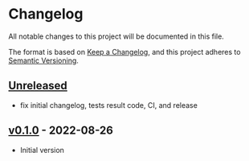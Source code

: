 # Changelog

All notable changes to this project will be documented in this file.

The format is based on [Keep a Changelog](https://keepachangelog.com/en/1.0.0/),
and this project adheres to [Semantic Versioning](https://semver.org/spec/v2.0.0.html).

## [Unreleased]

- fix initial changelog, tests result code, CI, and release

## [v0.1.0] - 2022-08-26

- Initial version

[Unreleased]: https://github.com/nim65s/syngo/compare/v0.1.0...main
[v0.1.0]: https://github.com/nim65s/syngo/releases/tag/v0.1.0
